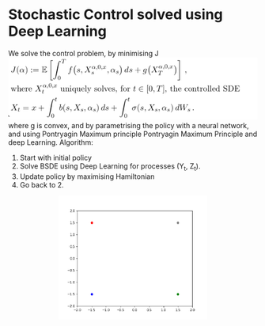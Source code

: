 # Stochastic Control solved using Deep Learning
We solve the control problem, by minimising J
![](/images_readme/control_problem.png)
where g is convex, and by parametrising the policy with a neural network, and using Pontryagin Maximum principle
Pontryagin Maximum Principle and deep Learning. 
Algorithm:
1. Start with initial policy
2. Solve BSDE using Deep Learning for processes (Y<sub>t</sub>, Z<sub>t</sub>).
3. Update policy by maximising Hamiltonian
4. Go back to 2.

<p align="center">
<img align="middle" src="./numerical_results/trajectories.gif" alt="LQR" width="300" height="250" />
</p>
